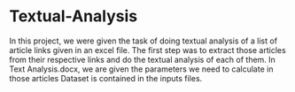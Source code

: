 # Textual-Analysis

In this project, we were given the task of doing textual analysis of a list of article links given in an excel file.
The first step was to extract those articles from their respective links and do the textual analysis of each of them.
In Text Analysis.docx, we are given the parameters we need to calculate in those articles
Dataset is contained in the inputs files.
